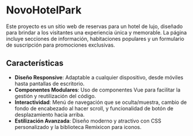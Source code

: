 # NovoHotelPark

Este proyecto es un sitio web de reservas para un hotel de lujo, diseñado para brindar a los visitantes una experiencia única y memorable. La página incluye secciones de información, habitaciones populares y un formulario de suscripción para promociones exclusivas.

## Características

- **Diseño Responsive**: Adaptable a cualquier dispositivo, desde móviles hasta pantallas de escritorio.
- **Componentes Modulares**: Uso de componentes Vue para facilitar la gestión y reutilización del código.
- **Interactividad**: Menú de navegación que se oculta/muestra, cambio de fondo de encabezado al hacer scroll, y funcionalidad de botón de desplazamiento hacia arriba.
- **Estilización Avanzada**: Diseño moderno y atractivo con CSS personalizado y la biblioteca Remixicon para iconos.

